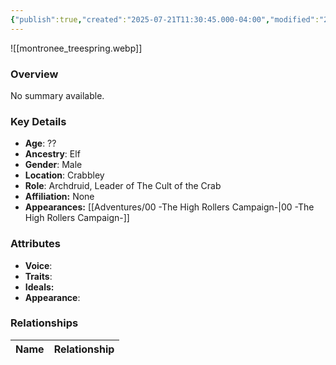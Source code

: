 ```yaml
---
{"publish":true,"created":"2025-07-21T11:30:45.000-04:00","modified":"2025-08-14T14:49:44.000-04:00","published":"2025-08-14T14:49:44.000-04:00","cssclasses":"","Age":"??","Ancestry":"Elf","Gender":"Male","Location":["Crabbley"],"Role":["Archdruid, Leader of The Cult of the Crab"],"Affiliation":["None"],"Appearances":["[[00 -The High Rollers Campaign-]]"]}
---
```



![[montronee_treespring.webp]]

### Overview
No summary available.

### Key Details
- **Age**: ??
- **Ancestry**: Elf
- **Gender**: Male
- **Location**: Crabbley
- **Role**: Archdruid, Leader of The Cult of the Crab
- **Affiliation:** None
- **Appearances:** [[Adventures/00 -The High Rollers Campaign-\|00 -The High Rollers Campaign-]]

### Attributes
- **Voice**: 
- **Traits**: 
- **Ideals:** 
- **Appearance**:

### Relationships

| Name  | Relationship |
| ----- | ------------ |
